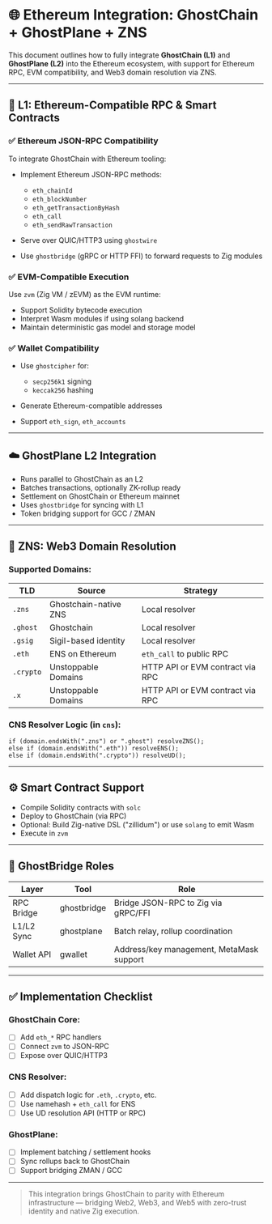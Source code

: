 # 🌐 Ethereum Integration: GhostChain + GhostPlane + ZNS

This document outlines how to fully integrate **GhostChain (L1)** and **GhostPlane (L2)** into the Ethereum ecosystem, with support for Ethereum RPC, EVM compatibility, and Web3 domain resolution via ZNS.

---

## 🔗 L1: Ethereum-Compatible RPC & Smart Contracts

### ✅ Ethereum JSON-RPC Compatibility

To integrate GhostChain with Ethereum tooling:

* Implement Ethereum JSON-RPC methods:

  * `eth_chainId`
  * `eth_blockNumber`
  * `eth_getTransactionByHash`
  * `eth_call`
  * `eth_sendRawTransaction`
* Serve over QUIC/HTTP3 using `ghostwire`
* Use `ghostbridge` (gRPC or HTTP FFI) to forward requests to Zig modules

### ✅ EVM-Compatible Execution

Use `zvm` (Zig VM / zEVM) as the EVM runtime:

* Support Solidity bytecode execution
* Interpret Wasm modules if using solang backend
* Maintain deterministic gas model and storage model

### ✅ Wallet Compatibility

* Use `ghostcipher` for:

  * `secp256k1` signing
  * `keccak256` hashing
* Generate Ethereum-compatible addresses
* Support `eth_sign`, `eth_accounts`

---

## ☁️ GhostPlane L2 Integration

* Runs parallel to GhostChain as an L2
* Batches transactions, optionally ZK-rollup ready
* Settlement on GhostChain or Ethereum mainnet
* Uses `ghostbridge` for syncing with L1
* Token bridging support for GCC / ZMAN

---

## 🧠 ZNS: Web3 Domain Resolution

### Supported Domains:

| TLD       | Source                | Strategy                         |
| --------- | --------------------- | -------------------------------- |
| `.zns`    | Ghostchain-native ZNS | Local resolver                   |
| `.ghost`  | Ghostchain            | Local resolver                   |
| `.gsig`   | Sigil-based identity  | Local resolver                   |
| `.eth`    | ENS on Ethereum       | `eth_call` to public RPC         |
| `.crypto` | Unstoppable Domains   | HTTP API or EVM contract via RPC |
| `.x`      | Unstoppable Domains   | HTTP API or EVM contract via RPC |

### CNS Resolver Logic (in `cns`):

```zig
if (domain.endsWith(".zns") or ".ghost") resolveZNS();
else if (domain.endsWith(".eth")) resolveENS();
else if (domain.endsWith(".crypto")) resolveUD();
```

---

## ⚙️ Smart Contract Support

* Compile Solidity contracts with `solc`
* Deploy to GhostChain (via RPC)
* Optional: Build Zig-native DSL ("zillidum") or use `solang` to emit Wasm
* Execute in `zvm`

---

## 🧩 GhostBridge Roles

| Layer      | Tool        | Role                                     |
| ---------- | ----------- | ---------------------------------------- |
| RPC Bridge | ghostbridge | Bridge JSON-RPC to Zig via gRPC/FFI      |
| L1/L2 Sync | ghostplane  | Batch relay, rollup coordination         |
| Wallet API | gwallet     | Address/key management, MetaMask support |

---

## ✅ Implementation Checklist

### GhostChain Core:

* [ ] Add `eth_*` RPC handlers
* [ ] Connect `zvm` to JSON-RPC
* [ ] Expose over QUIC/HTTP3

### CNS Resolver:

* [ ] Add dispatch logic for `.eth`, `.crypto`, etc.
* [ ] Use namehash + `eth_call` for ENS
* [ ] Use UD resolution API (HTTP or RPC)

### GhostPlane:

* [ ] Implement batching / settlement hooks
* [ ] Sync rollups back to GhostChain
* [ ] Support bridging ZMAN / GCC

---

> This integration brings GhostChain to parity with Ethereum infrastructure — bridging Web2, Web3, and Web5 with zero-trust identity and native Zig execution.

